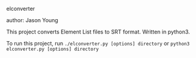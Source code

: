 elconverter

author: Jason Young

This project converts Element List files to SRT format.
Written in python3.

To run this project, run `./elconverter.py [options] directory` or `python3 elconverter.py [options] directory`
